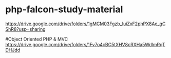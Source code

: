 # php-falcon-study-material
https://drive.google.com/drive/folders/1gMCM03Fgzb_luiZxF2phPX8Ae_gCShR8?usp=sharing

#Object Oriented PHP & MVC
https://drive.google.com/drive/folders/1Fv7o4cBC5tXHV8cRXHa5WdlmRqTDHJdd
